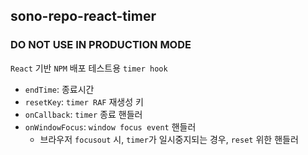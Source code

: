 ## sono-repo-react-timer
### DO NOT USE IN PRODUCTION MODE

`React` 기반 `NPM` 배포 테스트용 `timer hook`

- `endTime`: 종료시간
- `resetKey`: `timer RAF` 재생성 키
- `onCallback`: `timer` 종료 핸들러
- `onWindowFocus`: `window focus event` 핸들러
  - 브라우저 `focusout` 시, `timer`가 일시중지되는 경우, `reset` 위한 핸들러